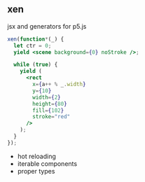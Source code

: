 ## xen

jsx and generators for p5.js

```jsx
xen(function*(_) {
  let ctr = 0;
  yield <scene background={0} noStroke />;

  while (true) {
    yield (
      <rect
        x={a++ % _.width}
        y={10}
        width={2}
        height={80}
        fill={102}
        stroke="red"
      />
    );
  }
});
```

* hot reloading
* iterable components
* proper types
